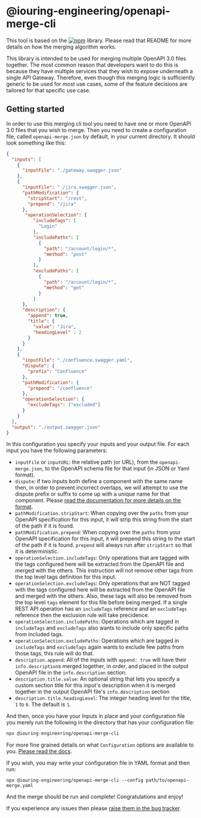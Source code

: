 # @iouring-engineering/openapi-merge-cli

This tool is based on the [![npm](https://img.shields.io/npm/v/openapi-merge?label=@iouring-engineering/openapi-merge&logo=npm)](https://www.npmjs.com/package/@iouring-engineering/openapi-merge) library. Please read
that README for more details on how the merging algorithm works.

This library is intended to be used for merging multiple OpenAPI 3.0 files together. The most common reason that developers want to do this is because
they have multiple services that they wish to expose underneath a single API Gateway. Therefore, even though this merging logic is sufficiently generic to be
used for most use cases, some of the feature decisions are tailored for that specific use case.

## Getting started

In order to use this merging cli tool you need to have one or more OpenAPI 3.0 files that you wish to merge. Then you need to create a configuration file,
called `openapi-merge.json` by default, in your current directory. It should look something like this:

``` json
{
  "inputs": [
    {
      "inputFile": "./gateway.swagger.json"
    },
    {
      "inputFile": "./jira.swagger.json",
      "pathModification": {
        "stripStart": "/rest",
        "prepend": "/jira"
      },
       "operationSelection": {
          "includeTags": [
            "Login"
          ],
          "includePaths": [
            {
              "path": "/account/login/*",
              "method": "post"
            }
          ],
          "excludePaths": [
            {
              "path": "/account/login/*",
              "method": "get"
            }
          ]
      },
      "description": {
        "append": true,
        "title": {
          "value": "Jira",
          "headingLevel" : 2
        }
      }
    },
    {
      "inputFile": "./confluence.swagger.yaml",
      "dispute": {
        "prefix": "Confluence"
      },
      "pathModification": {
        "prepend": "/confluence"
      },
      "operationSelection": {
        "excludeTags": ["excluded"]
      }
    }
  ],
  "output": "./output.swagger.json"
}
```

In this configuration you specify your inputs and your output file. For each input you have the following parameters:

* `inputFile` or `inputURL`: the relative path (or URL), from the `openapi-merge.json`, to the OpenAPI schema file for that input (in JSON or Yaml format).
* `dispute`: if two inputs both define a component with the same name then, in order to prevent incorrect overlaps, we will attempt to use the dispute prefix or suffix to come up with a unique name for that component. Please [read the documentation for more details on the format](https://github.com/iouring-engineering/openapi-merge/wiki/configuration-definitions-dispute).
* `pathModification.stripStart`: When copying over the `paths` from your OpenAPI specification for this input, it will strip this string from the start of the path if it is found.
* `pathModification.prepend`: When copying over the `paths` from your OpenAPI specification for this input, it will prepend this string to the start of the path if it is found. `prepend` will always run after `stripStart` so that it is deterministic.
* `operationSelection.includeTags`: Only operations that are tagged with the tags configured here will be extracted from the OpenAPI file and merged with the others. This instruction will not remove other tags from the top level tags definition for this input.
* `operationSelection.excludeTags`: Only operations that are NOT tagged with the tags configured here will be extracted from the OpenAPI file and merged with the others. Also, these tags will also be removed from the top level `tags` element for this file before being merged. If a single REST API operation has an `includeTags` reference and an `excludeTags` reference then the exclusion rule will take precidence.
* `operationSelection.includePaths`: Operations which are tagged in `includeTags` and `excludeTags` also wants to include only specific paths from included tags.
* `operationSelection.excludePaths`: Operations which are tagged in `includeTags` and `excludeTags` again wants to exclude few paths from those tags, this rule will do that.
* `description.append`: All of the inputs with `append: true` will have their `info.description`s merged together, in order, and placed in the output OpenAPI file in the `info.description` section.
* `description.title.value`: An optional string that lets you specify a custom section title for this input's description when it is merged together in the output OpenAPI file's `info.description` section
* `description.title.headingLevel`: The integer heading level for the title, `1` to `6`. The default is `1`.

And then, once you have your Inputs in place and your configuration file you merely run the following in the directory that has your configuration file:

``` bash
npx @iouring-engineering/openapi-merge-cli
```

For more fine grained details on what `Configuration` options are available to you. [Please read the docs](https://github.com/iouring-engineering/openapi-merge/wiki/README).

If you wish, you may write your configuration file in YAML format and then run:

``` shell
npx @iouring-engineering/openapi-merge-cli --config path/to/openapi-merge.yaml
```

And the merge should be run and complete! Congratulations and enjoy!

If you experience any issues then please [raise them in the bug tracker][1].

 [1]: https://github.com/iouring-engineering/openapi-merge/issues/new
